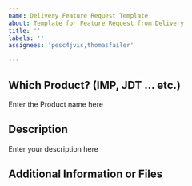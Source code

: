 ```yaml
---
name: Delivery Feature Request Template
about: Template for Feature Request from Delivery
title: ''
labels: ''
assignees: 'pesc4jvis,thomasfailer'

---
```


## Which Product? (IMP, JDT ... etc.)

Enter the Product name here

## Description

Enter your description here

## Additional Information or Files

